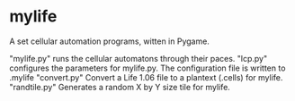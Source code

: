 mylife
============

A set cellular automation programs, witten in Pygame.

"mylife.py"   runs the cellular automatons through their paces.
"lcp.py"      configures the parameters for mylife.py. The configuration file is
              written to .mylife
"convert.py"  Convert a Life 1.06 file to a plantext (.cells) for mylife.   
"randtile.py" Generates a random X by Y size tile for mylife.

